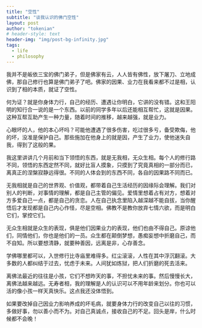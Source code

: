 ```yaml
---
title: "空性"
subtitle: "谈我认识的佛门空性"
layout: post
author: "tokenian"
# header-style: text
header-img: "img/post-bg-infinity.jpg"
tags:
  - life
  - philosophy
---
```


我并不是皈依三宝的佛门弟子，但是佛家有云，人人皆有佛性，放下屠刀、立地成佛，那自己修行也算是佛门弟子了吧。佛家的因果、业力在我看来都不过是相，认识到了相的本质，就证了空性。

何为证？就是你身体力行，自己的经历、遭遇让你明白，它讲的没有错。这和王阳明的知行合一说的是一个东西。以前的同学多年以后还能相互帮忙，这就是因果。这种互帮互助产生一种力量，随着时间的推移，越来越强，就是业力。

心眼坏的人，他的本心坏吗？可能他遭遇了很多伤害，吃过很多亏，备受欺侮，他的坏，没准是保护自己。那些施加在他身上的就是因，产生了业力，使他迷失自我，得到了这般的果。

我这里讲讲几个月前和当下领悟的东西，就是无我相，无众生相。每个人的修行路不同，领悟的东西定然不同，就好比盲人摸象，只摸到了究竟真相的一部分而已，离真正的涅槃寂静远得很。不同的人体会到的东西不同，各自的因果路不同而已。

无我相就是自己的世界观、价值观，都带着自己生活经历的因缘际会理解。我们对别人的判断，对事情的理解，都是自己主管的偏见。爱情里想着占有对方，想着对方多爱自己一点，都是自己的贪恋。人在自己执念里陷入越深越不能自拔，当你醒悟后才发现都是自己内心作怪，尽是空相。佛教不是教你放弃七情六欲，而是明白它们，掌控它们。

无众生相就是众生的表现，俱是他们因果业力的表现，他们也由不得自己。原谅他们，同情他们，你也是他们的一员。众生都在颠倒梦想，愚痴妄想中折磨自己，而不自知。所以要想清静，就要种善因，远离是非，心存善念。

学佛哪里都可以，入世修行比寺庙里难得多。红尘滚滚，人性在其中浮沉翻滚。大多数的人都纠结于过去，忧虑于未来。人间犹如炼狱，把人们折磨的死去活来。

离佛法最近的往往是小孩，它们不想昨天的事，不担忧未来的事。然后慢慢长大，离佛法越来越远。无寿者相，我的理解是人的认识可以不用年龄来划分。你也可以活的像小孩一样天真快乐。这点我还没体悟到。

如果要改掉自己因业力影响养成的坏毛病，就要身体力行的改变自己以往的习惯，多做好事，勿以善小而不为。对自己真诚点，接收自己的不足。回头是岸，什么时候都不会晚！
